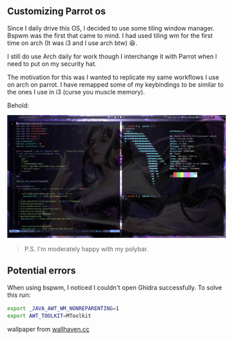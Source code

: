 ## Customizing Parrot os
Since I daily drive this OS, I decided to use some tiling window manager. Bspwm was the first that came to mind.
I had used tiling wm for the first time on arch (It was i3 and I use arch btw) 😆.

I still do use Arch daily for work though I interchange it with Parrot when I need to put on my security hat.

The motivation for this was I wanted to replicate my same workflows I use on arch on parrot. I have remapped some of my keybindings to be similar to the ones I use in i3 (curse you muscle memory).

Behold:

![bspwm on Parrot OS](bspwm-parrot2.png)

> P.S. I'm moderately happy with my polybar.

## Potential errors
When using bspwm, I noticed I couldn't open Ghidra successfully. To solve this run:
```bash
export _JAVA_AWT_WM_NONREPARENTING=1
export AWT_TOOLKIT=MToolkit
```


wallpaper from [wallhaven.cc](https://whvn.cc/3led2d)
